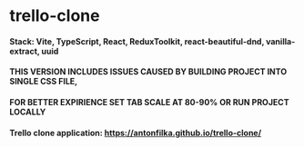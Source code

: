 # trello-clone
#### Stack: Vite, TypeScript, React, ReduxToolkit, react-beautiful-dnd, vanilla-extract, uuid

#### THIS  VERSION  INCLUDES  ISSUES  CAUSED  BY  BUILDING  PROJECT  INTO  SINGLE  CSS  FILE,
#### FOR  BETTER  EXPIRIENCE  SET  TAB  SCALE  AT  80-90%  OR  RUN  PROJECT  LOCALLY
#### Trello clone application: https://antonfilka.github.io/trello-clone/
